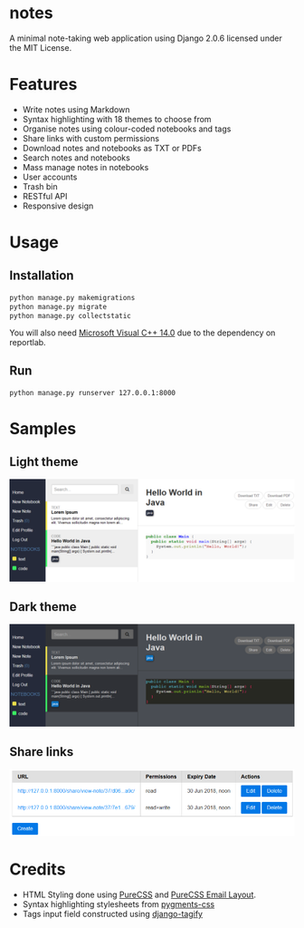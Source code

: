 notes
========

A minimal note-taking web application using Django 2.0.6 licensed under the MIT License.

# Features
* Write notes using Markdown
* Syntax highlighting with 18 themes to choose from
* Organise notes using colour-coded notebooks and tags
* Share links with custom permissions
* Download notes and notebooks as TXT or PDFs
* Search notes and notebooks
* Mass manage notes in notebooks
* User accounts
* Trash bin
* RESTful API
* Responsive design

# Usage
## Installation
```
python manage.py makemigrations
python manage.py migrate
python manage.py collectstatic
```

You will also need
[Microsoft Visual C++ 14.0](https://wiki.python.org/moin/WindowsCompilers#Compilers_Installation_and_configuration)
due to the dependency on reportlab.

## Run
```
python manage.py runserver 127.0.0.1:8000
```

# Samples
## Light theme
![Light theme](samples/light-theme-sample.png)

## Dark theme
![Dark theme](samples/dark-theme-sample.png)

## Share links
![Share links](samples/share-links-sample.png)

# Credits
* HTML Styling done using [PureCSS](https://purecss.io/) and [PureCSS Email Layout](https://purecss.io/layouts/email/).
* Syntax highlighting stylesheets from [pygments-css](https://github.com/richleland/pygments-css)
* Tags input field constructed using [django-tagify](https://github.com/PureCS/django-tagify)

